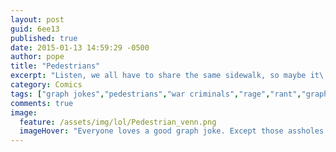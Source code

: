 ```yaml
---
layout: post
guid: 6ee13
published: true
date: 2015-01-13 14:59:29 -0500
author: pope
title: "Pedestrians"
excerpt: "Listen, we all have to share the same sidewalk, so maybe it\'s time you monsters learned a thing or two about why you\'re all literally the worst people to have ever existed."
category: Comics
tags: ["graph jokes","pedestrians","war criminals","rage","rant","graph rant","people we all hate","people who annoy you","people are stupid","curb stomping people for inappropriate reasons"]
comments: true 
image:
  feature: /assets/img/lol/Pedestrian_venn.png
  imageHover: "Everyone loves a good graph joke. Except those assholes in the middle."
---
```


